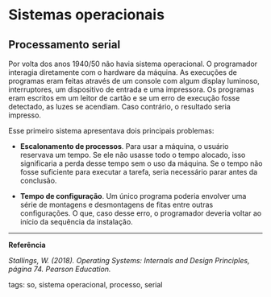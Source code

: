 # Sistemas operacionais

## Processamento serial

Por volta dos anos 1940/50 não havia sistema operacional. O programador interagia diretamente com o hardware da máquina. As execuções de programas eram feitas através de um console com algum display luminoso, interruptores, um dispositivo de entrada e uma impressora. Os programas eram escritos em um leitor de cartão e se um erro de execução fosse detectado, as luzes se acendiam. Caso contrário, o resultado seria impresso.

Esse primeiro sistema apresentava dois principais problemas:

- **Escalonamento de processos**. Para usar a máquina, o usuário reservava um tempo. Se ele não usasse todo o tempo alocado, isso significaria a perda desse tempo sem o uso da máquina. Se o tempo não fosse suficiente para executar a tarefa, seria necessário parar antes da conclusão.

- **Tempo de configuração**. Um único programa poderia envolver uma série de montagens e desmontagens de fitas entre outras configurações. O que, caso desse erro, o programador deveria voltar ao início da sequência da instalação.

---

**Referência**

*Stallings, W. (2018). Operating Systems: Internals and Design Principles, página 74. Pearson Education.*

tags: so, sistema operacional, processo, serial